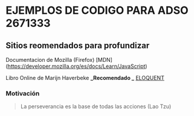 # EJEMPLOS DE CODIGO PARA ADSO 2671333

## Sitios reomendados para profundizar

Documentacion de Mozilla (Firefox)
[MDN] (https://developer.mozilla.org/es/docs/Learn/JavaScript)

Libro Online de Marijn Haverbeke **_Recomendado _**
[ELOQUENT](https://eloquentjavascript.net/)

### Motivación

> La perseverancia es la base de todas las acciones (Lao Tzu)
